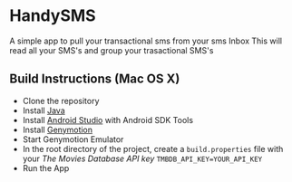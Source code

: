 # HandySMS
A simple app to pull your transactional sms from your sms Inbox
This will read all your SMS's and group your trasactional SMS's

Build Instructions (Mac OS X)
-----------------------------

- Clone the repository
- Install [Java](https://java.com/en/download/help/download_options.xml)
- Install [Android Studio](http://developer.android.com/sdk/index.html) with Android SDK Tools
- Install [Genymotion](https://www.genymotion.com/)
- Start Genymotion Emulator
- In the root directory of the project, create a `build.properties` file with your *The Movies Database API key* `TMBDB_API_KEY=YOUR_API_KEY`
- Run the App
